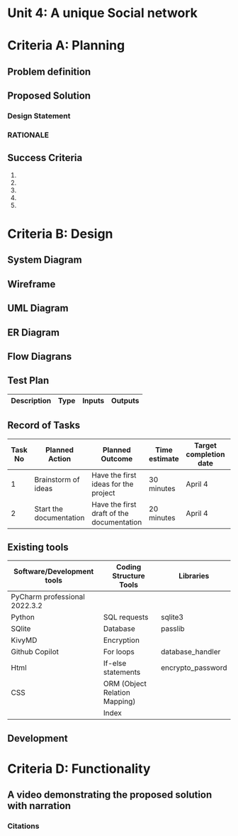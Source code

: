 

# Unit 4: A unique Social network


# Criteria A: Planning


## Problem definition

## Proposed Solution
### Design Statement


### RATIONALE



## Success Criteria
1. 
2.
3.
4.
5.

# Criteria B: Design
## System Diagram


## Wireframe

## UML Diagram

## ER Diagram


## Flow Diagrans




## Test Plan
| Description                                 	| Type                            	| Inputs                                                                             	| Outputs                                                                                                  	|
|---------------------------------------------	|---------------------------------	|------------------------------------------------------------------------------------	|----------------------------------------------------------------------------------------------------------	|



## Record of Tasks
| Task No 	| Planned Action          	| Planned Outcome                           	| Time estimate 	| Target completion date 	| Criterion 	|
|---------	|-------------------------	|-------------------------------------------	|---------------	|------------------------	|-----------	|
| 1       	| Brainstorm of ideas     	| Have the first ideas for the project      	| 30 minutes    	| April 4                	| A         	|
| 2       	| Start the documentation 	| Have the first draft of the documentation 	| 20 minutes    	| April 4                	| B         	|
## Existing tools

| Software/Development tools    	| Coding Structure Tools        	| Libraries         	|
|-------------------------------	|-------------------------------	|-------------------	|
| PyCharm professional 2022.3.2 	| 	|                   	|
| Python                        	| SQL requests                  	| sqlite3           	|
| SQlite                        	| Database                      	| passlib           	|
| KivyMD                        	| Encryption                    	|                   	|
| Github Copilot                	| For loops                     	| database_handler  	|
| Html                                	| If-else statements            	| encrypto_password 	|
| CSS                              	| ORM (Object Relation Mapping) 	|                   	|
|                               	| Index                         	|                   	|

## Development

# Criteria D: Functionality
## A video demonstrating the proposed solution with narration




### Citations

